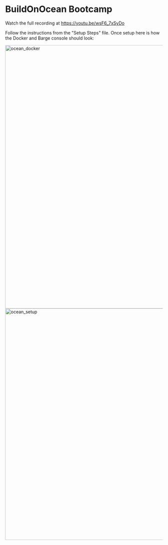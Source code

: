 # BuildOnOcean Bootcamp
Watch the full recording at https://youtu.be/wsF6_7xSyDo 

Follow the instructions from the "Setup Steps" file. Once setup here is how the Docker and Barge console should look:


<img width="842" alt="ocean_docker" src="https://user-images.githubusercontent.com/7895856/175899698-4dc898c0-179d-4ce3-a89a-320462aae9e0.png">
<img width="740" alt="ocean_setup" src="https://user-images.githubusercontent.com/7895856/175899719-4a2b25e2-1afe-4288-ab70-37c74d17c2ac.png">
